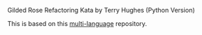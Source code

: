Gilded Rose Refactoring Kata by Terry Hughes (Python Version)

This is based on this [multi-language](https://github.com/emilybache/GildedRose-Refactoring-Kata) repository.
